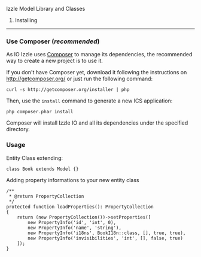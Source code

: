 Izzle Model Library and Classes

1) Installing
-------------

### Use Composer (*recommended*)

As IO Izzle uses [Composer][2] to manage its dependencies, the recommended way
to create a new project is to use it.

If you don't have Composer yet, download it following the instructions on
http://getcomposer.org/ or just run the following command:

    curl -s http://getcomposer.org/installer | php

Then, use the `install` command to generate a new ICS application:

    php composer.phar install

Composer will install Izzle IO and all its dependencies under the specified directory.

[1]:  http://www.izzle.org
[2]:  http://getcomposer.org/

### Usage

Entity Class extending:

    class Book extends Model {}
    
Adding property informations to your new entity class

    /**
     * @return PropertyCollection
     */
    protected function loadProperties(): PropertyCollection
    {
        return (new PropertyCollection())->setProperties([
            new PropertyInfo('id', 'int', 0),
            new PropertyInfo('name', 'string'),
            new PropertyInfo('i18ns', BookI18n::class, [], true, true),
            new PropertyInfo('invisibilities', 'int', [], false, true)
        ]);
    }
